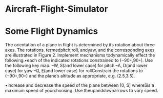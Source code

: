 # Aircraft-Flight-Simulator


# Some Flight Dynamics

The orientation of a plane in flight is determined by its rotation about three axes.  The rotations, termedpitch,roll, andyaw, and the corresponding axes are illustrated in Figure 2.  Implement mechanisms todynamically effect the following.•each of the indicated rotations constrained to (−90◦,90◦).  Use the following key map.
–W, S(and lower case) for pitch
–A, D(and lower case) for yaw
–Q, E(and lower case) for rollConstrain the rotations to (−90◦,90◦) and the plane’s altitude as appropriate, e.g.  (2.5,3.5).

•increase and decrease the speed of the plane between [0, S] whereSis a maximum speed of yourchoosing.  Use theupanddownarrows to vary speed.
